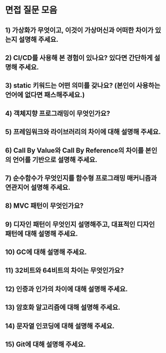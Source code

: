 # 면접 질문 모음
## 1) 가상화가 무엇이고, 이것이 가상머신과 어떠한 차이가 있는지 설명해 주세요.

## 2) CI/CD를 사용해 본 경험이 있나요? 있다면 간단하게 설명해 주세요.

## 3) static 키워드는 어떤 의미를 갖나요? (본인이 사용하는 언어에 없다면 패스해주세요.)

## 4) 객체지향 프로그래밍이 무엇인가요?

## 5) 프레임워크와 라이브러리의 차이에 대해 설명해 주세요.

## 6) Call By Value와 Call By Reference의 차이를 본인의 언어를 기반으로 설명해 주세요.

## 7) 순수함수가 무엇인지를 함수형 프로그래밍 매커니즘과 연관지어 설명해 주세요.

## 8) MVC 패턴이 무엇인가요?

## 9) 디자인 패턴이 무엇인지 설명해주고, 대표적인 디자인 패턴에 대해 설명해 주세요.

## 10) GC에 대해 설명해 주세요.

## 11) 32비트와 64비트의 차이는 무엇인가요?

## 12) 인증과 인가의 차이에 대해 설명해 주세요.

## 13) 암호화 알고리즘에 대해 설명해 주세요.

## 14) 문자열 인코딩에 대해 설명해 주세요.

## 15) Git에 대해 설명해 주세요.